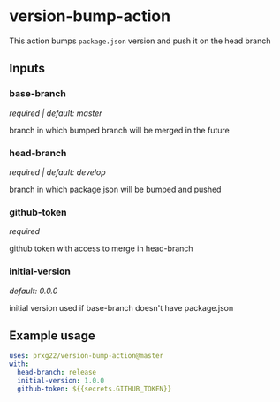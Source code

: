 # version-bump-action
This action bumps `package.json` version and push it on the head branch

## Inputs

### base-branch
*required | default: master*

branch in which bumped branch will be merged in the future

### head-branch
*required | default: develop*

branch in which package.json will be bumped and pushed

### github-token
*required*

github token with access to merge in head-branch

### initial-version
  *default: 0.0.0*

  initial version used if base-branch doesn't have package.json


## Example usage
```yml
uses: prxg22/version-bump-action@master
with:
  head-branch: release
  initial-version: 1.0.0
  github-token: ${{secrets.GITHUB_TOKEN}}
```
